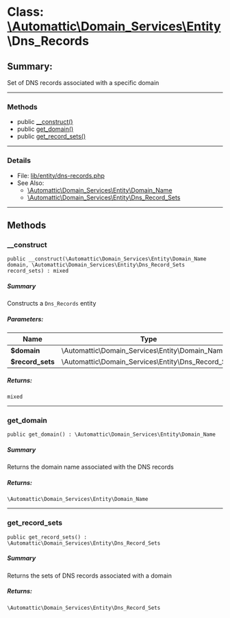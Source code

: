 # Class: [\Automattic](../namespaces/automattic.md)[\Domain_Services](../namespaces/automattic-domain-services.md)[\Entity](../namespaces/automattic-domain-services-entity.md)\Dns_Records

## Summary:

Set of DNS records associated with a specific domain


---

### Methods

* public [__construct()](#method___construct)
* public [get_domain()](#method_get_domain)
* public [get_record_sets()](#method_get_record_sets)

---

### Details

* File: [lib/entity/dns-records.php](../../lib/entity/dns-records.php)
* See Also:
  * [\Automattic\Domain_Services\Entity\Domain_Name](../classes/Automattic-Domain-Services-Entity-Domain-Name.md)
  * [\Automattic\Domain_Services\Entity\Dns_Record_Sets](../classes/Automattic-Domain-Services-Entity-Dns-Record-Sets.md)

---

## Methods

<a id="method___construct"></a>
### __construct

```
public __construct(\Automattic\Domain_Services\Entity\Domain_Name  domain, \Automattic\Domain_Services\Entity\Dns_Record_Sets  record_sets) : mixed
```

##### Summary

Constructs a `Dns_Records` entity

##### Parameters:

| Name | Type | Default |
|------|------|---------|
| **$domain** | \Automattic\Domain_Services\Entity\Domain_Name |  |
| **$record_sets** | \Automattic\Domain_Services\Entity\Dns_Record_Sets |  |

##### Returns:

```
mixed
```

---

<a id="method_get_domain"></a>
### get_domain

```
public get_domain() : \Automattic\Domain_Services\Entity\Domain_Name
```

##### Summary

Returns the domain name associated with the DNS records

##### Returns:

```
\Automattic\Domain_Services\Entity\Domain_Name
```

---

<a id="method_get_record_sets"></a>
### get_record_sets

```
public get_record_sets() : \Automattic\Domain_Services\Entity\Dns_Record_Sets
```

##### Summary

Returns the sets of DNS records associated with a domain

##### Returns:

```
\Automattic\Domain_Services\Entity\Dns_Record_Sets
```
